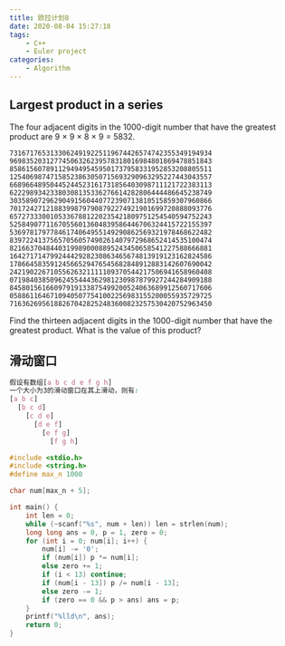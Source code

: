 ```yaml
---
title: 欧拉计划8
date: 2020-08-04 15:27:18
tags:
    - C++
    - Euler project
categories:
    - Algorithm
---
```

## **Largest product in a series**

The four adjacent digits in the 1000-digit number that have the greatest product are 9 × 9 × 8 × 9 = 5832.

```
73167176531330624919225119674426574742355349194934 96983520312774506326239578318016984801869478851843 85861560789112949495459501737958331952853208805511 12540698747158523863050715693290963295227443043557 66896648950445244523161731856403098711121722383113 62229893423380308135336276614282806444486645238749 30358907296290491560440772390713810515859307960866 70172427121883998797908792274921901699720888093776 65727333001053367881220235421809751254540594752243 52584907711670556013604839586446706324415722155397 53697817977846174064955149290862569321978468622482 83972241375657056057490261407972968652414535100474 82166370484403199890008895243450658541227588666881 16427171479924442928230863465674813919123162824586 17866458359124566529476545682848912883142607690042 24219022671055626321111109370544217506941658960408 07198403850962455444362981230987879927244284909188 84580156166097919133875499200524063689912560717606 05886116467109405077541002256983155200055935729725 71636269561882670428252483600823257530420752963450
```

Find the thirteen adjacent digits in the 1000-digit number that have the greatest product. What is the value of this product?

## 滑动窗口

```css
假设有数组[a b c d e f g h]
一个大小为3的滑动窗口在其上滑动，则有:
[a b c]
  [b c d]
    [c d e]
      [d e f]
        [e f g]
          [f g h]
```

```c++
#include <stdio.h>
#include <string.h>
#define max_n 1000

char num[max_n + 5];

int main() {
    int len = 0;
    while (~scanf("%s", num + len)) len = strlen(num);
    long long ans = 0, p = 1, zero = 0;
    for (int i = 0; num[i]; i++) {
        num[i] -= '0';
        if (num[i]) p *= num[i];
        else zero += 1;
        if (i < 13) continue;
        if (num[i - 13]) p /= num[i - 13];
        else zero -= 1;
        if (zero == 0 && p > ans) ans = p;
    }
    printf("%lld\n", ans);
    return 0;
}
```
